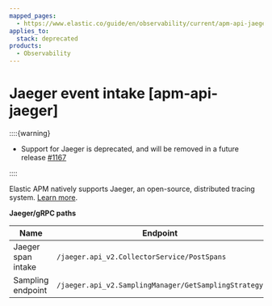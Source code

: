 ```yaml
---
mapped_pages:
  - https://www.elastic.co/guide/en/observability/current/apm-api-jaeger.html
applies_to:
  stack: deprecated
products:
  - Observability
---
```


# Jaeger event intake [apm-api-jaeger]

::::{warning}
* Support for Jaeger is deprecated, and will be removed in a future release [#1167](https://github.com/elastic/apm-server/issues/11671)

::::

Elastic APM natively supports Jaeger, an open-source, distributed tracing system. [Learn more](/solutions/observability/apm/jaeger.md).

**Jaeger/gRPC paths**

| Name | Endpoint |
| --- | --- |
| Jaeger span intake | `/jaeger.api_v2.CollectorService/PostSpans` |
| Sampling endpoint | `/jaeger.api_v2.SamplingManager/GetSamplingStrategy` |
